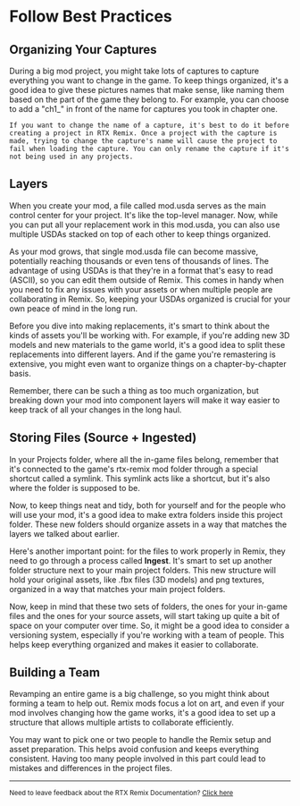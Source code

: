 # Follow Best Practices


## Organizing Your Captures

During a big mod project, you might take lots of captures to capture everything you want to change in the game. To keep things organized, it's a good idea to give these pictures names that make sense, like naming them based on the part of the game they belong to. For example, you can choose to add a "ch1_" in front of the name for captures you took in chapter one.

```{warning}
If you want to change the name of a capture, it's best to do it before creating a project in RTX Remix. Once a project with the capture is made, trying to change the capture's name will cause the project to fail when loading the capture. You can only rename the capture if it's not being used in any projects.
```

## Layers

When you create your mod, a file called mod.usda serves as the main control center for your project. It's like the top-level manager. Now, while you can put all your replacement work in this mod.usda, you can also use multiple USDAs stacked on top of each other to keep things organized.

As your mod grows, that single mod.usda file can become massive, potentially reaching thousands or even tens of thousands of lines. The advantage of using USDAs is that they're in a format that's easy to read (ASCII), so you can edit them outside of Remix. This comes in handy when you need to fix any issues with your assets or when multiple people are collaborating in Remix. So, keeping your USDAs organized is crucial for your own peace of mind in the long run.

Before you dive into making replacements, it's smart to think about the kinds of assets you'll be working with. For example, if you're adding new 3D models and new materials to the game world, it's a good idea to split these replacements into different layers. And if the game you're remastering is extensive, you might even want to organize things on a chapter-by-chapter basis.

Remember, there can be such a thing as too much organization, but breaking down your mod into component layers will make it way easier to keep track of all your changes in the long haul.


## Storing Files (Source + Ingested)

In your Projects folder, where all the in-game files belong, remember that it's connected to the game's rtx-remix mod folder through a special shortcut called a symlink. This symlink acts like a shortcut, but it's also where the folder is supposed to be.

Now, to keep things neat and tidy, both for yourself and for the people who will use your mod, it's a good idea to make extra folders inside this project folder. These new folders should organize assets in a way that matches the layers we talked about earlier.

Here's another important point: for the files to work properly in Remix, they need to go through a process called **Ingest**. It's smart to set up another folder structure next to your main project folders. This new structure will hold your original assets, like .fbx files (3D models) and png textures, organized in a way that matches your main project folders.

Now, keep in mind that these two sets of folders, the ones for your in-game files and the ones for your source assets, will start taking up quite a bit of space on your computer over time. So, it might be a good idea to consider a versioning system, especially if you're working with a team of people. This helps keep everything organized and makes it easier to collaborate.


## Building a Team

Revamping an entire game is a big challenge, so you might think about forming a team to help out. Remix mods focus a lot on art, and even if your mod involves changing how the game works, it's a good idea to set up a structure that allows multiple artists to collaborate efficiently.

You may want to pick one or two people to handle the Remix setup and asset preparation. This helps avoid confusion and keeps everything consistent. Having too many people involved in this part could lead to mistakes and differences in the project files.

***
<sub> Need to leave feedback about the RTX Remix Documentation?  [Click here](https://github.com/NVIDIAGameWorks/rtx-remix/issues/new?assignees=nvdamien&labels=documentation%2Cfeedback%2Ctriage&projects=&template=documentation_feedback.yml&title=%5BDocumentation+feedback%5D%3A+) </sub>
